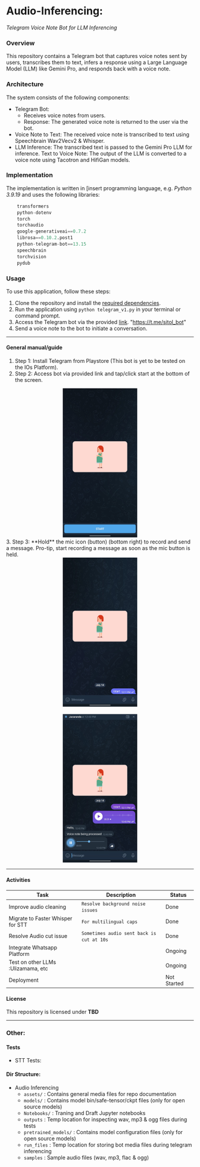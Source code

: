 # Audio-Inferencing: 
*Telegram Voice Note Bot for LLM Inferencing*

### Overview
This repository contains a Telegram bot that captures voice notes sent by users, transcribes them to text, infers a response using a Large Language Model (LLM) like Gemini Pro, and responds back with a voice note.

###  Architecture
The system consists of the following components:
- Telegram Bot: 
	- Receives voice notes from users.
	- Response: The generated voice note is returned to the user via the bot.
- Voice Note to Text: The received voice note is transcribed to text using Speechbrain Wav2Vecv2 & Whisper.
- LLM Inference: The transcribed text is passed to the Gemini Pro LLM for inference.
Text to Voice Note: The output of the LLM is converted to a voice note using Tacotron and HifiGan models.




### Implementation

The implementation is written in [insert programming language, e.g. *Python 3.9.19* and uses the following libraries:
``` python
	transformers
	python-dotenv
	torch
	torchaudio
	google-generativeai==0.7.2
	librosa==0.10.2.post1
	python-telegram-bot==13.15
	speechbrain
	torchvision
	pydub
```

### Usage

To use this application, follow these steps:

1.  Clone the repository and install the [required dependencies](requirements.txt).
2.  Run the application using  `python telegram_v1.py`  in your terminal or command prompt.
3.  Access the Telegram bot via the provided [link](https://t.me/sitol_bot). "https://t.me/sitol_bot"
4.  Send a voice note to the bot to initiate a conversation.
---
#### General manual/guide
1. Step 1: Install Telegram from Playstore (This bot is yet to be tested on the IOs Platform).
2. Step 2: Access bot via provided link and tap/click start at the bottom of the screen.
<div style="text-align: center;">
<img src="assets/telegram-1.jpg" width="200">
</div>
3. Step 3: **Hold** the mic icon (button) (bottom right) to record and send a message. Pro-tip, start recording a message as soon as the mic button is held.
<div style="text-align: center;">
<img src="assets/telegram-2.jpg" width="200">
</div>
<br>
<div style="text-align: center;">
<img src="assets/telegram-3.jpg" alt="Description" width="200">
</div>


---

####  Activities

|Task        					|Description                    			|Status|
|-----------------------------------		|---------------------------------------            	|-----------|
|Improve audio cleaning    			|`Resolve background noise issues`   	            	|Done   |
|Migrate to Faster Whisper  for STT		|`For multilingual caps`            	            	|Done   |
|Resolve Audio cut issue	        	|`Sometimes audio sent back is cut at 10s`         	|Done	|
|Integrate Whatsapp Platform       		|							|Ongoing|        
|Test on other LLMs :Ulizamama, etc		|							|Ongoing|
|Deployment					|							|Not Started|




#### License
This repository is licensed under **TBD**

 --- 

### Other:

#### Tests
- STT  Tests:

#### Dir Structure:
- Audio Inferencing
    - `assets/`             : Contains general media files for repo documentation
    - `models/`             : Contains model bin/safe-tensor/ckpt files (only for open source models)
    - `Notebooks/`          : Traning and Draft Jupyter notebooks
    - `outputs`             : Temp location for inspecting wav, mp3 & ogg files during tests
    - `pretrained_models/`  : Contains model configuration files (only for open source models)
    - `run_files`           : Temp location for storing bot media files during telegram inferencing
    - `samples`             : Sample audio files (wav, mp3, flac & ogg)






